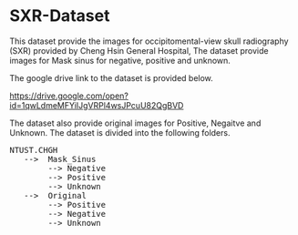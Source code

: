 # SXR-Dataset
This dataset provide the images for occipitomental-view  skull  radiography  (SXR) provided by Cheng Hsin General Hospital,
The dataset provide images for Mask sinus for negative, positive and unknown. 


The google drive link to the dataset is provided below.

https://drive.google.com/open?id=1qwLdmeMFYiIJgVRPl4wsJPcuU82QgBVD


The dataset also provide original images for Positive, Negaitve and Unknown. 
The dataset is divided into the following folders.
<pre>
NTUST.CHGH  
   -->  Mask_Sinus  
        --> Negative  
        --> Positive  
        --> Unknown  
   -->  Original  
        --> Positive  
        --> Negative  
        --> Unknown  
        <pre>
